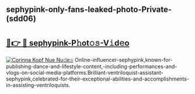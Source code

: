 ## sephypink-only-fans​-leaked-photo​-Private-(sdd06)


# <h2><a href="https://mediaupload.pro?title=sephypink&ref=git">🔗👉 🔴 sephypink-P𝚑ot𝚘𝚜-V𝚒d𝚎o</a></h2>

[![Corinna Kopf Nue Nu𝚍e𝚜](https://i.imgur.com/0qMVB7G.gif)](https://mediaupload.pro?title=sephypink&ref=git)
Online-influencer-sephypink,known-for-publishing-dance-and-lifestyle-content,-including-performances-and-vlogs-on-social-media-platforms.Brilliant-ventriloquist-assistant-sephypink,celebrated-for-their-exceptional-abilities-and-accomplishments-in-assisting-ventriloquists.  